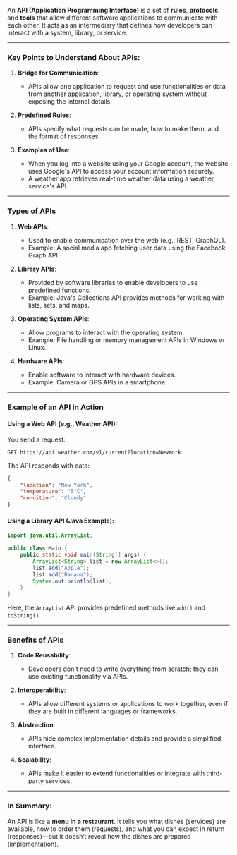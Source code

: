 An **API (Application Programming Interface)** is a set of **rules**, **protocols**, and **tools** that allow different software applications to communicate with each other. It acts as an intermediary that defines how developers can interact with a system, library, or service.

---

### Key Points to Understand About APIs:

1. **Bridge for Communication**:
   - APIs allow one application to request and use functionalities or data from another application, library, or operating system without exposing the internal details.

2. **Predefined Rules**:
   - APIs specify what requests can be made, how to make them, and the format of responses.

3. **Examples of Use**:
   - When you log into a website using your Google account, the website uses Google's API to access your account information securely.
   - A weather app retrieves real-time weather data using a weather service's API.

---

### Types of APIs

1. **Web APIs**:
   - Used to enable communication over the web (e.g., REST, GraphQL).
   - Example: A social media app fetching user data using the Facebook Graph API.

2. **Library APIs**:
   - Provided by software libraries to enable developers to use predefined functions.
   - Example: Java's Collections API provides methods for working with lists, sets, and maps.

3. **Operating System APIs**:
   - Allow programs to interact with the operating system.
   - Example: File handling or memory management APIs in Windows or Linux.

4. **Hardware APIs**:
   - Enable software to interact with hardware devices.
   - Example: Camera or GPS APIs in a smartphone.

---

### Example of an API in Action

#### Using a Web API (e.g., Weather API):

You send a request:
```
GET https://api.weather.com/v1/current?location=NewYork
```

The API responds with data:
```json
{
    "location": "New York",
    "temperature": "5°C",
    "condition": "Cloudy"
}
```

#### Using a Library API (Java Example):
```java
import java.util.ArrayList;

public class Main {
    public static void main(String[] args) {
        ArrayList<String> list = new ArrayList<>();
        list.add("Apple");
        list.add("Banana");
        System.out.println(list);
    }
}
```
Here, the `ArrayList` API provides predefined methods like `add()` and `toString()`.

---

### Benefits of APIs

1. **Code Reusability**:
   - Developers don't need to write everything from scratch; they can use existing functionality via APIs.

2. **Interoperability**:
   - APIs allow different systems or applications to work together, even if they are built in different languages or frameworks.

3. **Abstraction**:
   - APIs hide complex implementation details and provide a simplified interface.

4. **Scalability**:
   - APIs make it easier to extend functionalities or integrate with third-party services.

---

### In Summary:
An API is like a **menu in a restaurant**. It tells you what dishes (services) are available, how to order them (requests), and what you can expect in return (responses)—but it doesn’t reveal how the dishes are prepared (implementation).